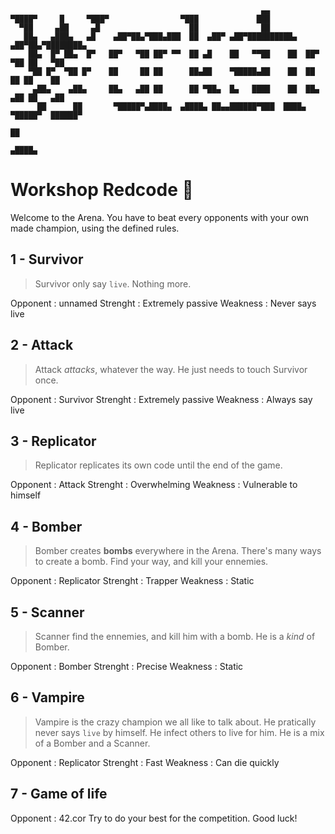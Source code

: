 ```
                                                        ▄▄                           
▀████▀     █     ▀███▀                ▀███             ███                           
  ▀██     ▄██     ▄█                    ██              ██                           
   ██▄   ▄███▄   ▄█    ▄██▀██▄▀███▄███  ██  ▄██▀ ▄██▀██████████▄   ▄██▀██▄▀████████▄ 
    ██▄  █▀ ██▄  █▀   ██▀   ▀██ ██▀ ▀▀  ██ ▄█    ██   ▀▀██    ██  ██▀   ▀██ ██   ▀██ 
    ▀██ █▀  ▀██ █▀    ██     ██ ██      ██▄██    ▀█████▄██    ██  ██     ██ ██    ██ 
     ▄██▄    ▄██▄     ██▄   ▄██ ██      ██ ▀██▄  █▄   ████    ██  ██▄   ▄██ ██   ▄██ 
      ██      ██       ▀█████▀▄████▄  ▄████▄ ██▄▄██████▀███  ████▄ ▀█████▀  ██████▀  
                                                                            ██       
                                                                          ▄████▄     
```
# Workshop Redcode 🤖
Welcome to the Arena.
You have to beat every opponents with your own made champion, using the defined rules.

## 1 - Survivor
> Survivor only say `live`. Nothing more.

Opponent : unnamed
Strenght : Extremely passive
Weakness : Never says live

## 2 - Attack 
> Attack *attacks*, whatever the way. He just needs to touch Survivor once.

Opponent : Survivor
Strenght : Extremely passive
Weakness : Always say live

## 3 - Replicator
> Replicator replicates its own code until the end of the game.

Opponent : Attack 
Strenght : Overwhelming
Weakness : Vulnerable to himself

## 4 - Bomber
> Bomber creates **bombs** everywhere in the Arena. There's many ways to create a bomb.
Find your way, and kill your ennemies.

Opponent : Replicator 
Strenght : Trapper
Weakness : Static

## 5 - Scanner 
> Scanner find the ennemies, and kill him with a bomb. 
He is a *kind* of Bomber.

Opponent : Bomber 
Strenght : Precise
Weakness : Static

## 6 - Vampire
> Vampire is the crazy champion we all like to talk about.
He pratically never says `live` by himself. He infect others to live for him.
He is a mix of a Bomber and a Scanner.

Opponent : Replicator 
Strenght : Fast
Weakness : Can die quickly

## 7 - Game of life
Opponent : 42.cor
Try to do your best for the competition.
Good luck! 


